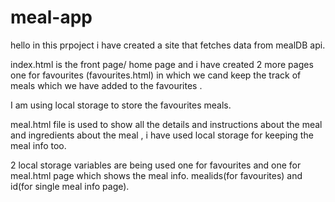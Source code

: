 # meal-app


hello in this prpoject i have created a site that fetches data from mealDB api.

index.html is the front page/ home page and i have created 2 more pages one for favourites (favourites.html) in which we cand keep the track of meals which we have added
to the favourites .

I am using local storage to store the favourites meals.

meal.html file is used to show all the details and instructions about the meal and ingredients about the meal , i have used local storage for keeping the meal info too. 

2 local storage variables are being used one for favourites and one for meal.html page which shows the meal info. mealids(for favourites) and id(for single meal info page).


